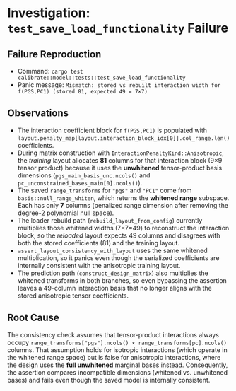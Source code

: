 # Investigation: `test_save_load_functionality` Failure

## Failure Reproduction
- Command: `cargo test calibrate::model::tests::test_save_load_functionality`
- Panic message: `Mismatch: stored vs rebuilt interaction width for f(PGS,PC1) (stored 81, expected 49 = 7×7)`

## Observations
- The interaction coefficient block for `f(PGS,PC1)` is populated with `layout.penalty_map[layout.interaction_block_idx[0]].col_range.len()` coefficients.
- During matrix construction with `InteractionPenaltyKind::Anisotropic`, the *training* layout allocates **81** columns for that interaction block (9×9 tensor product) because it uses the **unwhitened** tensor-product basis dimensions (`pgs_main_basis_unc.ncols()` and `pc_unconstrained_bases_main[0].ncols()`).
- The saved `range_transforms` for `"pgs"` and `"PC1"` come from `basis::null_range_whiten`, which returns the **whitened range** subspace. Each has only **7** columns (penalized range dimension after removing the degree-2 polynomial null space).
- The loader rebuild path (`rebuild_layout_from_config`) currently multiplies those whitened widths (7×7=49) to reconstruct the interaction block, so the *reloaded* layout expects 49 columns and disagrees with both the stored coefficients (81) and the training layout.
- `assert_layout_consistency_with_layout` uses the same whitened multiplication, so it panics even though the serialized coefficients are internally consistent with the anisotropic training layout.
- The prediction path (`construct_design_matrix`) also multiplies the whitened transforms in both branches, so even bypassing the assertion leaves a 49-column interaction basis that no longer aligns with the stored anisotropic tensor coefficients.

## Root Cause
The consistency check assumes that tensor-product interactions always occupy `range_transforms["pgs"].ncols() × range_transforms[pc].ncols()` columns. That assumption holds for isotropic interactions (which operate in the whitened range space) but is false for anisotropic interactions, where the design uses the **full unwhitened** marginal bases instead. Consequently, the assertion compares incompatible dimensions (whitened vs. unwhitened bases) and fails even though the saved model is internally consistent.

